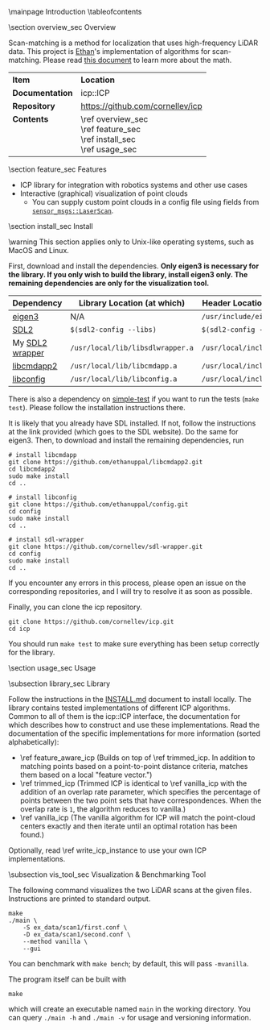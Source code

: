 <!--  
Copyright (C) 2025 Ethan Uppal.
SPDX-License-Identifier: MIT
--->
\mainpage Introduction
\tableofcontents

\section overview_sec Overview

Scan-matching is a method for localization that uses high-frequency LiDAR data.
This project is [Ethan](https://ethanuppal.com)'s implementation of algorithms for scan-matching.
Please read [this document](icp.pdf) to learn more about the math.

<table>
    <tr>
        <th style="text-align:left; vertical-align:top">Item</th>
        <th style="text-align:left; vertical-align:top">Location</th>
    </tr>
    <tr>
        <td style="text-align:left; vertical-align:top"><b>Documentation</b></td>
        <td style="text-align:left; vertical-align:top">icp::ICP</td>
    </tr>
    <tr>
        <td style="text-align:left; vertical-align:top"><b>Repository</b></td>
        <td style="text-align:left; vertical-align:top">
            <a href="https://github.com/cornellev/icp">https://github.com/cornellev/icp</a>
        </td>
    </tr>
    <tr>
        <td style="text-align:left; vertical-align:top"><b>Contents</b></td>
        <td style="text-align:left; vertical-align:top">
            \ref overview_sec <br>
            \ref feature_sec <br>
            \ref install_sec <br>
            \ref usage_sec <br>
        </td>
    </tr>
</table>

\section feature_sec Features

- ICP library for integration with robotics systems and other use cases
- Interactive (graphical) visualization of point clouds
  - You can supply custom point clouds in a config file using fields from [`sensor_msgs::LaserScan`](http://docs.ros.org/en/api/sensor_msgs/html/msg/LaserScan.html).

\section install_sec Install

\warning This section applies only to Unix-like operating systems, such as MacOS and Linux.

First, download and install the dependencies.
**Only eigen3 is necessary for the library. If you only wish to build the library, install eigen3 only. The remaining dependencies are only for the visualization tool.**

| Dependency                                                     | Library Location (at which)      | Header Location (under which)    |
| -------------------------------------------------------------- | -------------------------------- | -------------------------------- |
| [eigen3](http://eigen.tuxfamily.org/index.php?title=Main_Page) | N/A                              | `/usr/include/eigen3/`           |
| [SDL2](https://www.libsdl.org)                                 | `$(sdl2-config --libs)`          | `$(sdl2-config --cflags)`        |
| My [SDL2 wrapper](https://github.com/cornellev/sdl-wrapper)    | `/usr/local/lib/libsdlwrapper.a` | `/usr/local/include/sdlwrapper/` |
| [libcmdapp2](https://ethanuppal.com/libcmdapp2/)               | `/usr/local/lib/libcmdapp.a`     | `/usr/local/include/cmdapp`      |
| [libconfig](https://github.com/ethanuppal/config)              | `/usr/local/lib/libconfig.a`     | `/usr/local/include/config`      |

There is also a dependency on [simple-test](https://github.com/ethanuppal/simple-test) if you want to run the tests (`make test`).
Please follow the installation instructions there.

It is likely that you already have SDL installed.
If not, follow the instructions at the link provided (which goes to the SDL website).
Do the same for eigen3.
Then, to download and install the remaining dependencies, run

```shell
# install libcmdapp
git clone https://github.com/ethanuppal/libcmdapp2.git
cd libcmdapp2
sudo make install
cd ..

# install libconfig
git clone https://github.com/ethanuppal/config.git
cd config
sudo make install
cd ..

# install sdl-wrapper
git clone https://github.com/cornellev/sdl-wrapper.git
cd config
sudo make install
cd ..
```

If you encounter any errors in this process, please open an issue on the corresponding repositories, and I will try to resolve it as soon as possible.

Finally, you can clone the icp repository.

```shell
git clone https://github.com/cornellev/icp.git
cd icp
```

You should run `make test` to make sure everything has been setup correctly for the library.

\section usage_sec Usage

\subsection library_sec Library

Follow the instructions in the [INSTALL.md](https://github.com/cornellev/icp/blob/main/INSTALL.md) document to install locally.
The library contains tested implementations of different ICP algorithms.
Common to all of them is the icp::ICP interface, the documentation for which describes how to construct and use these implementations.
Read the documentation of the specific implementations for more information
(sorted alphabetically):

<!-- ICP_DOCS_BUILDER EDIT MARKER START -->
- \ref feature_aware_icp (Builds on top of \ref trimmed_icp. In addition to matching points based on a point-to-point
distance criteria, matches them based on a local "feature vector.")
- \ref trimmed_icp (Trimmed ICP is identical to \ref vanilla_icp with the addition of an
overlap rate parameter, which specifies the percentage of points between the two
point sets that have correspondences. When the overlap rate is `1`, the algorithm
reduces to vanilla.)
- \ref vanilla_icp (The vanilla algorithm for ICP will match the point-cloud centers
exactly and then iterate until an optimal rotation has been found.)
<!-- ICP_DOCS_BUILDER EDIT MARKER END -->

Optionally, read \ref write_icp_instance to use your own ICP implementations.

\subsection vis_tool_sec Visualization & Benchmarking Tool

The following command visualizes the two LiDAR scans at the given files.
Instructions are printed to standard output.

```shell
make
./main \
    -S ex_data/scan1/first.conf \
    -D ex_data/scan1/second.conf \
    --method vanilla \
    --gui
```

You can benchmark with `make bench`; by default, this will pass `-mvanilla`.

The program itself can be built with

```shell
make
```

which will create an executable named `main` in the working directory.
You can query `./main -h` and `./main -v` for usage and versioning information.
